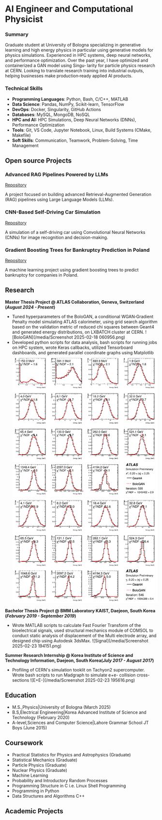 # AI Engineer and Computational Physicist

### Summary
Graduate student at University of Bologna specializing in generative learning and high energy physics in
particular using generative models for physics simulations. Experienced in HPC systems, deep neural networks,
and performance optimization. Over the past year, I have optimized and containerized a GAN model using Singu‑
larity for particle physics research at CERN. Looking to translate research training into industrial outputs, helping
businesses make production‑ready applied AI products.

### Technical Skills
- **Programming Languages**: Python, Bash, C/C++, MATLAB
- **Data Science**: Pandas, NumPy, Scikit-learn, TensorFlow
- **DevOps**: Docker, Singularity, GitHub Actions
- **Databases**: MySQL, MongoDB, NoSQL
- **HPC and AI:** HPC Simulations, Deep Neural Networks (DNNs), Performance Optimization
- **Tools**: Git, VS Code, Jupyter Notebook, Linux, Build Systems (CMake, Makefile)
- **Soft Skills**: Communication, Teamwork, Problem-Solving, Time Management

## Open source Projects
### Advanced RAG Pipelines Powered by LLMs
[Repository](https://github.com/wisabd/AdvancedRagLLM)

A project focused on building advanced Retrieval-Augmented Generation (RAG) pipelines using Large Language Models (LLMs).



### CNN-Based Self-Driving Car Simulation
[Repository](https://github.com/wisabd/SelfDrivingCarSim)

 A simulation of a self-driving car using Convolutional Neural Networks (CNNs) for image recognition and decision-making.
 
### Gradient Boosting Trees for Bankruptcy Prediction in Poland
 [Repository](https://github.com/wisabd/BankruptcyPoland)
 
 A machine learning project using gradient boosting trees to predict bankruptcy for companies in Poland.

## Research
**Master Thesis Project @ ATLAS Collaboration,  Geneva, Switzerland (_August 2024 - Present_)**

- Tuned hyperparameters of the BoloGAN, a conditional WGAN‑Gradient Penalty model simulating ATLAS calorimeter, using grid search algorithm based on the validation metric of reduced chi squares between Geant4 and generated energy distributions, on LXBATCH cluster at CERN.
![BoloGAN](/media/Screenshot 2025-02-18 060956.png)
- Developed python scripts for data analysis, bash scripts for running jobs on HPC system, wrote Keras callbacks, utilized Tensorboard dashboards, and generated parallel coordinate graphs using Matplotlib
![Pions](/media/Best-reducedchi2-Pions.png)
![Photons](/media/imageData-High12.png)

**Bachelor Thesis Project @ BMM Laboratory KAIST, Daejeon, South Korea (_February 2019 - September 2019_)**
- Wrote MATLAB scripts to calculate Fast Fourier Transform of the bioelectrical signals, used structural mechanics module of COMSOL to conduct static analysis of displacement of the Multi electrode array, and designed chip using Autodesk 3dsMax.
![Signal](/media/Screenshot 2025-02-23 194151.png)

**Summer Research Internship @ Korea Institute of Science and Technology Information, Daejeon, South Korea(_July 2017 - August 2017_)**
- Profiling of CERN's simulation tooklit on Tachyon2 supercomputer. Wrote bash scripts to run Madgraph to simulate e+e- collision cross-sections 
![E+E-](/media/Screenshot 2025-02-23 195616.png)

## Education
- M.S.,Physics|University of Bologna (March 2025)
- B.S,Electrical Engineering|Korea Advanced Institute of Science and Technology (February 2020)
- A-level,Sciences and Computer Science|Lahore Grammar School JT Boys (June 2015)

## Coursework
- Practical Statistics for Physics and Astrophysics (Graduate)
- Statistical Mechanics (Graduate)
- Particle Physics (Graduate)
- Nuclear Physics (Graduate)
- Machine Learning
- Probability and Introductory Random Processes
- Programming Structure in C i.e. Linux Shell Programming
- Programming in Python
- Data Structures and Algorithms C++

## Academic Projects
